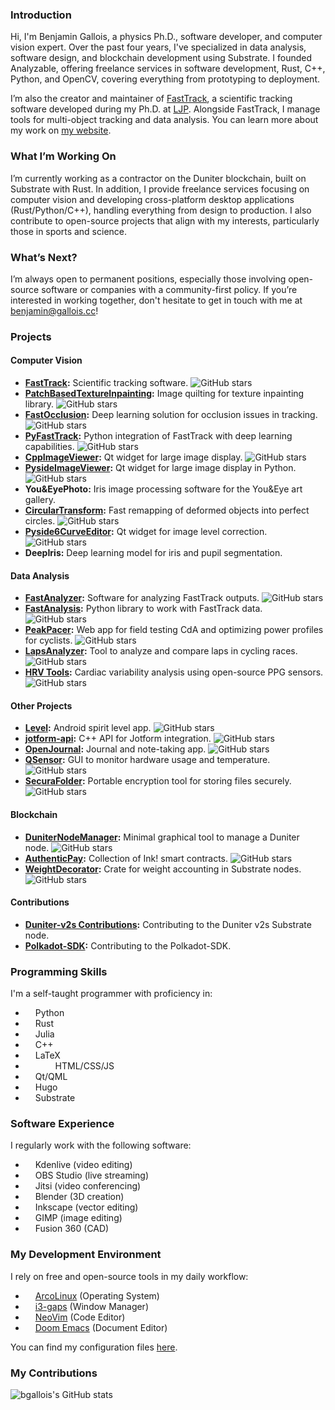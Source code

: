 ### Introduction

Hi, I'm Benjamin Gallois, a physics Ph.D., software developer, and computer vision expert. Over the past four years, I've specialized in data analysis, software design, and blockchain development using Substrate. I founded Analyzable, offering freelance services in software development, Rust, C++, Python, and OpenCV, covering everything from prototyping to deployment.  

I’m also the creator and maintainer of [FastTrack](https://github.com/FastTrackOrg), a scientific tracking software developed during my Ph.D. at [LJP](https://github.com/LJPZebra). Alongside FastTrack, I manage tools for multi-object tracking and data analysis. You can learn more about my work on [my website](https://gallois.cc/).  

### What I’m Working On

I’m currently working as a contractor on the Duniter blockchain, built on Substrate with Rust. In addition, I provide freelance services focusing on computer vision and developing cross-platform desktop applications (Rust/Python/C++), handling everything from design to production. I also contribute to open-source projects that align with my interests, particularly those in sports and science. 

### What’s Next?

I’m always open to permanent positions, especially those involving open-source software or companies with a community-first policy. If you’re interested in working together, don't hesitate to get in touch with me at benjamin@gallois.cc!

### Projects

#### **Computer Vision**
- **[FastTrack](https://github.com/FastTrackOrg/FastTrack):** Scientific tracking software. ![GitHub stars](https://img.shields.io/github/stars/FastTrackOrg/FastTrack?style=social)
- **[PatchBasedTextureInpainting](https://github.com/Analyzable-FR/patch-based-texture-inpainting):** Image quilting for texture inpainting library. ![GitHub stars](https://img.shields.io/github/stars/Analyzable-FR/patch-based-texture-inpainting?style=social)
- **[FastOcclusion](https://github.com/FastTrackOrg/FastOcclusion):** Deep learning solution for occlusion issues in tracking. ![GitHub stars](https://img.shields.io/github/stars/FastTrackOrg/FastOcclusion?style=social)
- **[PyFastTrack](https://github.com/FastTrackOrg/PyFastTrack):** Python integration of FastTrack with deep learning capabilities. ![GitHub stars](https://img.shields.io/github/stars/FastTrackOrg/PyFastTrack?style=social)
- **[CppImageViewer](https://github.com/Analyzable-FR/CPP-ImageViewer):** Qt widget for large image display. ![GitHub stars](https://img.shields.io/github/stars/Analyzable-FR/CPP-ImageViewer?style=social)
- **[PysideImageViewer](https://github.com/Analyzable-FR/PySide2-ImageViewer):** Qt widget for large image display in Python. ![GitHub stars](https://img.shields.io/github/stars/Analyzable-FR/PySide2-ImageViewer?style=social)
- **You&EyePhoto:** Iris image processing software for the You&Eye art gallery.
- **[CircularTransform](https://github.com/Analyzable-FR/circular_transform):** Fast remapping of deformed objects into perfect circles. ![GitHub stars](https://img.shields.io/github/stars/Analyzable-FR/circular_transform?style=social)
- **[Pyside6CurveEditor](https://github.com/Analyzable-FR/pyside6-curve-editor):** Qt widget for image level correction. ![GitHub stars](https://img.shields.io/github/stars/Analyzable-FR/pyside6-curve-editor?style=social)
- **DeepIris:** Deep learning model for iris and pupil segmentation.

#### **Data Analysis**
- **[FastAnalyzer](https://github.com/FastTrackOrg/FastAnalyzer):** Software for analyzing FastTrack outputs. ![GitHub stars](https://img.shields.io/github/stars/FastTrackOrg/FastAnalyzer?style=social)
- **[FastAnalysis](https://github.com/FastTrackOrg/FastAnalysis):** Python library to work with FastTrack data. ![GitHub stars](https://img.shields.io/github/stars/FastTrackOrg/FastAnalysis?style=social)
- **[PeakPacer](https://github.com/bgallois/PeakPacer):** Web app for field testing CdA and optimizing power profiles for cyclists. ![GitHub stars](https://img.shields.io/github/stars/bgallois/PeakPacer?style=social)
- **[LapsAnalyzer](https://github.com/bgallois/LapsAnalyzer):** Tool to analyze and compare laps in cycling races. ![GitHub stars](https://img.shields.io/github/stars/bgallois/LapsAnalyzer?style=social)
- **[HRV Tools](https://github.com/bgallois/hrv_tools):** Cardiac variability analysis using open-source PPG sensors. ![GitHub stars](https://img.shields.io/github/stars/bgallois/hrv_tools?style=social)

#### **Other Projects**
- **[Level](https://github.com/bgallois/level):** Android spirit level app. ![GitHub stars](https://img.shields.io/github/stars/bgallois/level?style=social)
- **[jotform-api](https://github.com/Analyzable-FR/jotform-api-qt):** C++ API for Jotform integration. ![GitHub stars](https://img.shields.io/github/stars/Analyzable-FR/jotform-api-qt?style=social)
- **[OpenJournal](https://github.com/bgallois/OpenJournal):** Journal and note-taking app. ![GitHub stars](https://img.shields.io/github/stars/bgallois/OpenJournal?style=social)
- **[QSensor](https://github.com/bgallois/QSensor):** GUI to monitor hardware usage and temperature. ![GitHub stars](https://img.shields.io/github/stars/bgallois/QSensor?style=social)
- **[SecuraFolder](https://github.com/bgallois/SecuraFolder):** Portable encryption tool for storing files securely. ![GitHub stars](https://img.shields.io/github/stars/bgallois/SecuraFolder?style=social)

#### **Blockchain**
- **[DuniterNodeManager](https://github.com/bgallois/DuniterNodeManager):** Minimal graphical tool to manage a Duniter node. ![GitHub stars](https://img.shields.io/github/stars/bgallois/DuniterNodeManager?style=social)
- **[AuthenticPay](https://github.com/bgallois/AuthenticPay):** Collection of Ink! smart contracts. ![GitHub stars](https://img.shields.io/github/stars/bgallois/AuthenticPay?style=social)
- **[WeightDecorator](https://github.com/bgallois/weight-decorator):** Crate for weight accounting in Substrate nodes. ![GitHub stars](https://img.shields.io/github/stars/bgallois/weight-decorator?style=social)

#### **Contributions**
- **[Duniter-v2s Contributions](https://github.com/duniter/duniter-v2s):** Contributing to the Duniter v2s Substrate node.
- **[Polkadot-SDK](https://github.com/paritytech/polkadot-sdk):** Contributing to the Polkadot-SDK.


### Programming Skills

I'm a self-taught programmer with proficiency in:

* <img width="12" src="https://simpleicons.org/icons/python.svg"/> Python  
* <img width="12" src="https://simpleicons.org/icons/rust.svg"/> Rust  
* <img width="12" src="https://simpleicons.org/icons/julia.svg"/> Julia  
* <img width="12" src="https://simpleicons.org/icons/cplusplus.svg"/> C++  
* <img width="12" src="https://simpleicons.org/icons/latex.svg"/> LaTeX  
* <img width="12" src="https://simpleicons.org/icons/html5.svg"/> <img width="12" src="https://simpleicons.org/icons/css3.svg"/> <img width="12" src="https://simpleicons.org/icons/javascript.svg"/> HTML/CSS/JS  
* <img width="12" src="https://simpleicons.org/icons/cplusplus.svg"/> Qt/QML  
* <img width="12" src="https://simpleicons.org/icons/hugo.svg"/> Hugo  
* <img width="12" src="https://simpleicons.org/icons/substrate.svg"/> Substrate  

### Software Experience

I regularly work with the following software:

* <img width="12" src="https://simpleicons.org/icons/kdenlive.svg"/> Kdenlive (video editing)  
* <img width="12" src="https://simpleicons.org/icons/obsstudio.svg"/> OBS Studio (live streaming)  
* <img width="12" src="https://simpleicons.org/icons/jitsi.svg"/> Jitsi (video conferencing)  
* <img width="12" src="https://simpleicons.org/icons/blender.svg"/> Blender (3D creation)  
* <img width="12" src="https://simpleicons.org/icons/inkscape.svg"/> Inkscape (vector editing)  
* <img width="12" src="https://simpleicons.org/icons/gimp.svg"/> GIMP (image editing)  
* <img width="12" src="https://img.icons8.com/material-two-tone/452/autodesk-fusion-360.png"/> Fusion 360 (CAD)  

### My Development Environment

I rely on free and open-source tools in my daily workflow:

* <img width="12" src="https://simpleicons.org/icons/archlinux.svg"/> [ArcoLinux](https://arcolinux.com/) (Operating System)  
* <img width="12" src="https://simpleicons.org/icons/archlinux.svg"/> [i3-gaps](https://github.com/Airblader/i3) (Window Manager)  
* <img width="12" src="https://simpleicons.org/icons/vim.svg"/> [NeoVim](https://github.com/neovim/neovim) (Code Editor)  
* <img width="12" src="https://simpleicons.org/icons/gnuemacs.svg"/> [Doom Emacs](https://github.com/hlissner/doom-emacs) (Document Editor)  

You can find my configuration files [here](https://github.com/bgallois/dotfile).

### My Contributions

![bgallois's GitHub stats](https://github-readme-stats.vercel.app/api?username=bgallois&hide=["issues"]&show_icons=true&theme=vue)
